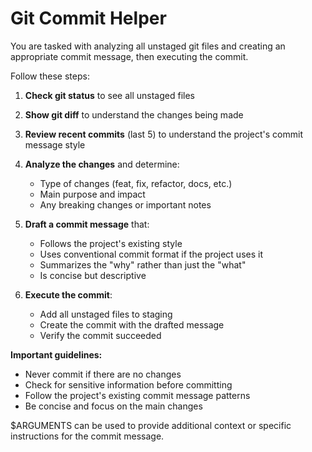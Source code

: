 # Git Commit Helper

You are tasked with analyzing all unstaged git files and creating an appropriate commit message, then executing the commit.

Follow these steps:

1. **Check git status** to see all unstaged files
2. **Show git diff** to understand the changes being made
3. **Review recent commits** (last 5) to understand the project's commit message style
4. **Analyze the changes** and determine:

   - Type of changes (feat, fix, refactor, docs, etc.)
   - Main purpose and impact
   - Any breaking changes or important notes

5. **Draft a commit message** that:

   - Follows the project's existing style
   - Uses conventional commit format if the project uses it
   - Summarizes the "why" rather than just the "what"
   - Is concise but descriptive

6. **Execute the commit**:
   - Add all unstaged files to staging
   - Create the commit with the drafted message
   - Verify the commit succeeded

**Important guidelines:**

- Never commit if there are no changes
- Check for sensitive information before committing
- Follow the project's existing commit message patterns
- Be concise and focus on the main changes

$ARGUMENTS can be used to provide additional context or specific instructions for the commit message.
